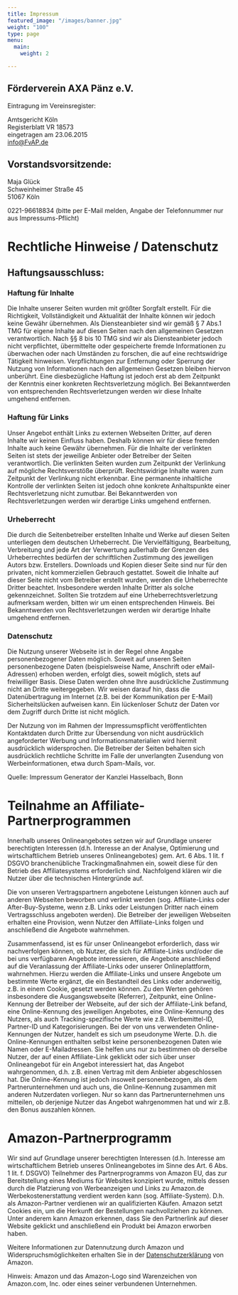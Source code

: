 ```yaml
---
title: Impressum
featured_image: "/images/banner.jpg"
weight: "100"
type: page
menu:
  main:
    weight: 2

---
```

## Förderverein AXA Pänz e.V.

Eintragung im Vereinsregister:

Amtsgericht Köln\
Registerblatt VR 18573\
eingetragen am 23.06.2015\
info@FvAP.de

## Vorstandsvorsitzende:

Maja Glück\
Schweinheimer Straße 45\
51067 Köln

0221-96618834 (bitte per E-Mail melden, Angabe der Telefonnummer nur aus Impressums-Pflicht)

# Rechtliche Hinweise / Datenschutz

## Haftungsausschluss:

### Haftung für Inhalte

Die Inhalte unserer Seiten wurden mit größter Sorgfalt erstellt. Für die Richtigkeit, Vollständigkeit und
Aktualität der Inhalte können wir jedoch keine Gewähr übernehmen. Als Diensteanbieter sind wir gemäß § 7
Abs.1 TMG für eigene Inhalte auf diesen Seiten nach den allgemeinen Gesetzen verantwortlich. Nach §§ 8
bis 10 TMG sind wir als Diensteanbieter jedoch nicht verpflichtet, übermittelte oder gespeicherte fremde
Informationen zu überwachen oder nach Umständen zu forschen, die auf eine rechtswidrige Tätigkeit
hinweisen. Verpflichtungen zur Entfernung oder Sperrung der Nutzung von Informationen nach den
allgemeinen Gesetzen bleiben hiervon unberührt. Eine diesbezügliche Haftung ist jedoch erst ab dem
Zeitpunkt der Kenntnis einer konkreten Rechtsverletzung möglich. Bei Bekanntwerden von entsprechenden
Rechtsverletzungen werden wir diese Inhalte umgehend entfernen.

### Haftung für Links

Unser Angebot enthält Links zu externen Webseiten Dritter, auf deren Inhalte wir keinen Einfluss haben.
Deshalb können wir für diese fremden Inhalte auch keine Gewähr übernehmen. Für die Inhalte der verlinkten
Seiten ist stets der jeweilige Anbieter oder Betreiber der Seiten verantwortlich. Die verlinkten Seiten wurden
zum Zeitpunkt der Verlinkung auf mögliche Rechtsverstöße überprüft. Rechtswidrige Inhalte waren zum
Zeitpunkt der Verlinkung nicht erkennbar. Eine permanente inhaltliche Kontrolle der verlinkten Seiten ist
jedoch ohne konkrete Anhaltspunkte einer Rechtsverletzung nicht zumutbar. Bei Bekanntwerden von
Rechtsverletzungen werden wir derartige Links umgehend entfernen.

### Urheberrecht

Die durch die Seitenbetreiber erstellten Inhalte und Werke auf diesen Seiten unterliegen dem deutschen
Urheberrecht. Die Vervielfältigung, Bearbeitung, Verbreitung und jede Art der Verwertung außerhalb der
Grenzen des Urheberrechtes bedürfen der schriftlichen Zustimmung des jeweiligen Autors bzw. Erstellers.
Downloads und Kopien dieser Seite sind nur für den privaten, nicht kommerziellen Gebrauch gestattet.
Soweit die Inhalte auf dieser Seite nicht vom Betreiber erstellt wurden, werden die Urheberrechte Dritter
beachtet. Insbesondere werden Inhalte Dritter als solche gekennzeichnet. Sollten Sie trotzdem auf eine
Urheberrechtsverletzung aufmerksam werden, bitten wir um einen entsprechenden Hinweis. Bei
Bekanntwerden von Rechtsverletzungen werden wir derartige Inhalte umgehend entfernen.

### Datenschutz

Die Nutzung unserer Webseite ist in der Regel ohne Angabe personenbezogener Daten möglich. Soweit auf
unseren Seiten personenbezogene Daten (beispielsweise Name, Anschrift oder eMail-Adressen) erhoben
werden, erfolgt dies, soweit möglich, stets auf freiwilliger Basis. Diese Daten werden ohne Ihre
ausdrückliche Zustimmung nicht an Dritte weitergegeben.
Wir weisen darauf hin, dass die Datenübertragung im Internet (z.B. bei der Kommunikation per E-Mail)
Sicherheitslücken aufweisen kann. Ein lückenloser Schutz der Daten vor dem Zugriff durch Dritte ist nicht
möglich.

Der Nutzung von im Rahmen der Impressumspflicht veröffentlichten Kontaktdaten durch Dritte zur
Übersendung von nicht ausdrücklich angeforderter Werbung und Informationsmaterialien wird hiermit
ausdrücklich widersprochen. Die Betreiber der Seiten behalten sich ausdrücklich rechtliche Schritte im Falle
der unverlangten Zusendung von Werbeinformationen, etwa durch Spam-Mails, vor.

Quelle: Impressum Generator der Kanzlei Hasselbach, Bonn

# Teilnahme an Affiliate-Partnerprogrammen

Innerhalb unseres Onlineangebotes setzen wir auf Grundlage unserer berechtigten Interessen (d.h. Interesse
an der Analyse, Optimierung und wirtschaftlichem Betrieb unseres Onlineangebotes) gem. Art. 6 Abs. 1 lit. f
DSGVO branchenübliche Trackingmaßnahmen ein, soweit diese für den Betrieb des Affiliatesystems
erforderlich sind. Nachfolgend klären wir die Nutzer über die technischen Hintergründe auf.

Die von unseren Vertragspartnern angebotene Leistungen können auch auf anderen Webseiten beworben und
verlinkt werden (sog. Affiliate-Links oder After-Buy-Systeme, wenn z.B. Links oder Leistungen Dritter nach
einem Vertragsschluss angeboten werden). Die Betreiber der jeweiligen Webseiten erhalten eine Provision,
wenn Nutzer den Affiliate-Links folgen und anschließend die Angebote wahrnehmen.

Zusammenfassend, ist es für unser Onlineangebot erforderlich, dass wir nachverfolgen können, ob Nutzer,
die sich für Affiliate-Links und/oder die bei uns verfügbaren Angebote interessieren, die Angebote
anschließend auf die Veranlassung der Affiliate-Links oder unserer Onlineplattform, wahrnehmen. Hierzu
werden die Affiliate-Links und unsere Angebote um bestimmte Werte ergänzt, die ein Bestandteil des Links
oder anderweitig, z.B. in einem Cookie, gesetzt werden können. Zu den Werten gehören insbesondere die
Ausgangswebseite (Referrer), Zeitpunkt, eine Online-Kennung der Betreiber der Webseite, auf der sich der
Affiliate-Link befand, eine Online-Kennung des jeweiligen Angebotes, eine Online-Kennung des Nutzers,
als auch Tracking-spezifische Werte wie z.B. Werbemittel-ID, Partner-ID und Kategorisierungen.
Bei der von uns verwendeten Online-Kennungen der Nutzer, handelt es sich um pseudonyme Werte. D.h. die
Online-Kennungen enthalten selbst keine personenbezogenen Daten wie Namen oder E-Mailadressen. Sie
helfen uns nur zu bestimmen ob derselbe Nutzer, der auf einen Affiliate-Link geklickt oder sich über unser
Onlineangebot für ein Angebot interessiert hat, das Angebot wahrgenommen, d.h. z.B. einen Vertrag mit dem
Anbieter abgeschlossen hat. Die Online-Kennung ist jedoch insoweit personenbezogen, als dem
Partnerunternehmen und auch uns, die Online-Kennung zusammen mit anderen Nutzerdaten vorliegen. Nur
so kann das Partnerunternehmen uns mitteilen, ob derjenige Nutzer das Angebot wahrgenommen hat und wir
z.B. den Bonus auszahlen können.

# Amazon-Partnerprogramm

Wir sind auf Grundlage unserer berechtigten Interessen (d.h. Interesse am wirtschaftlichem Betrieb unseres
Onlineangebotes im Sinne des Art. 6 Abs. 1 lit. f. DSGVO) Teilnehmer des Partnerprogramms von Amazon
EU, das zur Bereitstellung eines Mediums für Websites konzipiert wurde, mittels dessen durch die
Platzierung von Werbeanzeigen und Links zu Amazon.de Werbekostenerstattung verdient werden kann (sog.
Affiliate-System). D.h. als Amazon-Partner verdienen wir an qualifizierten Käufen.
Amazon setzt Cookies ein, um die Herkunft der Bestellungen nachvollziehen zu können. Unter anderem
kann Amazon erkennen, dass Sie den Partnerlink auf dieser Website geklickt und anschließend ein Produkt
bei Amazon erworben haben.

Weitere Informationen zur Datennutzung durch Amazon und Widerspruchsmöglichkeiten erhalten Sie in der
[Datenschutzerklärung](https://www.amazon.de/gp/help/customer/display.html?nodeId=201909010) von Amazon.

Hinweis: Amazon und das Amazon-Logo sind Warenzeichen von Amazon.com, Inc. oder eines seiner
verbundenen Unternehmen.